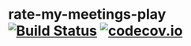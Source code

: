 # rate-my-meetings-play [![Build Status](https://travis-ci.org/anicolaspp/rate-my-meetings-play.svg?branch=master)](https://travis-ci.org/anicolaspp/rate-my-meetings-play) [![codecov.io](https://codecov.io/github/anicolaspp/rate-my-meetings-play/coverage.svg?branch=master)](https://codecov.io/github/anicolaspp/rate-my-meetings-play?branch=master)
